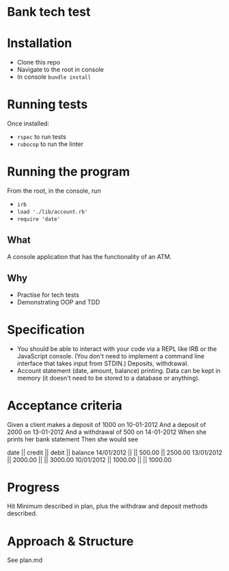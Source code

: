 # Bank tech test

# Installation

- Clone this repo
- Navigate to the root in console
- In console `bundle install`

# Running tests

Once installed:
- `rspec` to run tests
- `rubocop` to run the linter

# Running the program

From the root, in the console, run
- `irb`
- `load './lib/account.rb'`
- `require 'date'`

## What

A console application that has the functionality of an ATM.

## Why

- Practise for tech tests
- Demonstrating OOP and TDD

# Specification

- You should be able to interact with your code via a REPL like IRB or the JavaScript console. (You don't need to implement a command line interface that takes input from STDIN.)
Deposits, withdrawal.
- Account statement (date, amount, balance) printing.
Data can be kept in memory (it doesn't need to be stored to a database or anything).

# Acceptance criteria

Given a client makes a deposit of 1000 on 10-01-2012
And a deposit of 2000 on 13-01-2012
And a withdrawal of 500 on 14-01-2012
When she prints her bank statement
Then she would see

date || credit || debit || balance
14/01/2012 || || 500.00 || 2500.00
13/01/2012 || 2000.00 || || 3000.00
10/01/2012 || 1000.00 || || 1000.00

# Progress

Hit Minimum described in plan, plus the withdraw and deposit methods described.

# Approach & Structure

See plan.md
